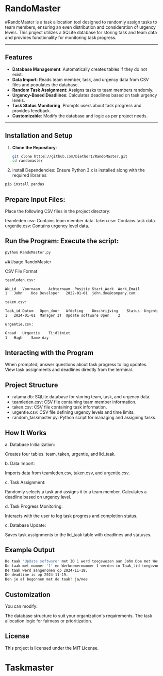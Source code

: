 # RandoMaster

#RandoMaster is a task allocation tool designed to randomly assign tasks to team members, ensuring an even distribution and consideration of urgency levels. This project utilizes a SQLite database for storing task and team data and provides functionality for monitoring task progress.

---

## Features

- **Database Management**: Automatically creates tables if they do not exist.
- **Data Import**: Reads team member, task, and urgency data from CSV files and populates the database.
- **Random Task Assignment**: Assigns tasks to team members randomly.
- **Urgency-Based Deadlines**: Calculates deadlines based on task urgency levels.
- **Task Status Monitoring**: Prompts users about task progress and provides feedback.
- **Customizable**: Modify the database and logic as per project needs.

---

## Installation and Setup

1. **Clone the Repository**:
   ```bash
   git clone https://github.com/Diethor1/RandoMaster.git
   cd randomaster
2. Install Dependencies: Ensure Python 3.x is installed along with the required libraries:
```bash
pip install pandas
```

## Prepare Input Files: 

Place the following CSV files in the project directory:

teamleden.csv: Contains team member data.
taken.csv: Contains task data.
urgentie.csv: Contains urgency level data.

## Run the Program: Execute the script:

```bash
python RandoMaster.py
```
##Usage RandoMaster

CSV File Format
```bash
teamleden.csv:

WN_id	Voornaam	Achternaam	Positie	Start_Werk	Werk_Email
1	John	Doe	Developer	2022-01-01	john.doe@company.com

taken.csv:

Taak_id	Datum	Open_door	Afdeling	Omschrijving	Status	Urgentie_grd
1	2024-01-01	Manager	IT	Update software	Open	2

urgentie.csv:

Graad	Urgentie	Tijdlimiet
1	High	Same day
```
## Interacting with the Program

When prompted, answer questions about task progress to log updates.
View task assignments and deadlines directly from the terminal.

## Project Structure

- ratama.db: SQLite database for storing team, task, and urgency data.
- teamleden.csv: CSV file containing team member information.
- taken.csv: CSV file containing task information.
- urgentie.csv: CSV file defining urgency levels and time limits.
- random_taskmaster.py: Python script for managing and assigning tasks.
  
## How It Works

a. Database Initialization:

  Creates four tables: team, taken, urgentie, and lid_taak.
  
b. Data Import:

  Imports data from teamleden.csv, taken.csv, and urgentie.csv.
  
c. Task Assignment:

Randomly selects a task and assigns it to a team member.
Calculates a deadline based on urgency level.

d. Task Progress Monitoring:

Interacts with the user to log task progress and completion status.

c. Database Update:

Saves task assignments to the lid_taak table with deadlines and statuses.

## Example Output

```bash
De taak 'Update software' met ID 1 werd toegewezen aan John Doe met Werknemernummer 1. Het urgentieniveau is 2.
De taak met nummer '1' en Werknemernummer 1 werden in Taak_lid toegevoegd.
De taak werd aangenomen op 2024-11-18.
De deadline is op 2024-11-19.
Ben je al begonnen met de taak? ja/nee
```

## Customization

You can modify:

The database structure to suit your organization's requirements.
The task allocation logic for fairness or prioritization.

## License

This project is licensed under the MIT License.

# Taskmaster

